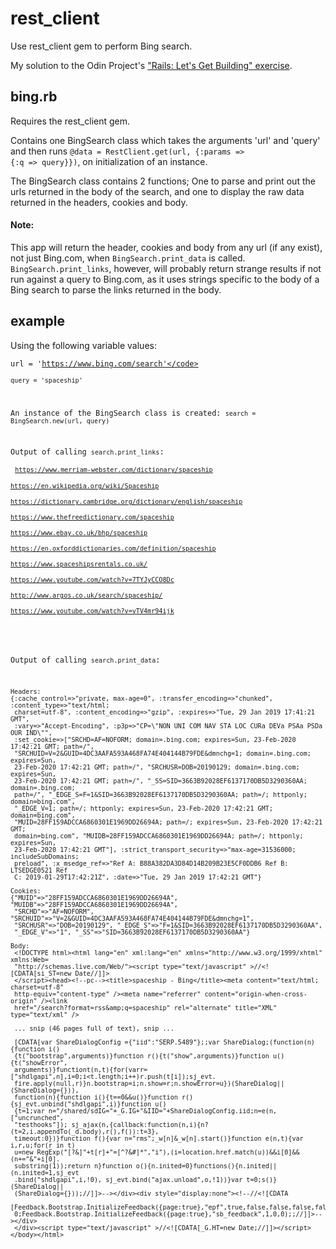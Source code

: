 # rest_client

Use rest_client gem to perform Bing search.

My solution to the Odin Project's ["Rails: Let's Get Building" exercise](https://www.theodinproject.com/courses/ruby-on-rails/lessons/let-s-get-building).

## bing.rb

Requires the rest_client gem.

Contains one BingSearch class which takes the arguments 'url' and 'query' and then runs <code>@data = RestClient.get(url, {:params => {:q => query}})</code>, on initialization of an instance.

The BingSearch class contains 2 functions; One to parse and print out the urls returned in the body of the search, and one to display the raw data returned in the headers, cookies and body.

#### Note:
 This app will return the header, cookies and body from any url (if any exist), not just Bing.com, when <code>BingSearch.print_data</code> is called. <code>BingSearch.print_links</code>, however, will probably return strange results if not run against a query to Bing.com, as it uses strings specific to the body of a Bing search to parse the links returned in the body.

## example

Using the following variable values:

<code>url = 'https://www.bing.com/search'</code><br>
<code>query = 'spaceship'</code><br>

An instance of the BingSearch class is created:
<code>search = BingSearch.new(url, query)</code><br>

Output of calling <code>search.print_links</code>:<br>
<br>
<code>https://www.merriam-webster.com/dictionary/spaceship</code><br>
<code>https://en.wikipedia.org/wiki/Spaceship</code><br>
<code>https://dictionary.cambridge.org/dictionary/english/spaceship</code><br>
<code>https://www.thefreedictionary.com/spaceship</code><br>
<code>https://www.ebay.co.uk/bhp/spaceship</code><br>
<code>https://en.oxforddictionaries.com/definition/spaceship</code><br>
<code>https://www.spaceshipsrentals.co.uk/</code><br>
<code>https://www.youtube.com/watch?v=7TYJyCCO8Dc</code><br>
<code>http://www.argos.co.uk/search/spaceship/</code><br>
<code>https://www.youtube.com/watch?v=vTV4mr94ijk</code><br>
<br>

Output of calling <code>search.print_data</code>:<br>
```text
Headers:
{:cache_control=>"private, max-age=0", :transfer_encoding=>"chunked", :content_type=>"text/html;
 charset=utf-8", :content_encoding=>"gzip", :expires=>"Tue, 29 Jan 2019 17:41:21 GMT",
 :vary=>"Accept-Encoding", :p3p=>"CP=\"NON UNI COM NAV STA LOC CURa DEVa PSAa PSDa OUR IND\"",
 :set_cookie=>["SRCHD=AF=NOFORM; domain=.bing.com; expires=Sun, 23-Feb-2020 17:42:21 GMT; path=/",
 "SRCHUID=V=2&GUID=4DC3AAFA593A468FA74E404144B79FDE&dmnchg=1; domain=.bing.com; expires=Sun,
 23-Feb-2020 17:42:21 GMT; path=/", "SRCHUSR=DOB=20190129; domain=.bing.com; expires=Sun,
 23-Feb-2020 17:42:21 GMT; path=/", "_SS=SID=3663B92028EF6137170DB5D3290360AA; domain=.bing.com;
 path=/", "_EDGE_S=F=1&SID=3663B92028EF6137170DB5D3290360AA; path=/; httponly; domain=bing.com",
 "_EDGE_V=1; path=/; httponly; expires=Sun, 23-Feb-2020 17:42:21 GMT; domain=bing.com",
 "MUID=28FF159ADCCA6860301E1969DD26694A; path=/; expires=Sun, 23-Feb-2020 17:42:21 GMT;
 domain=bing.com", "MUIDB=28FF159ADCCA6860301E1969DD26694A; path=/; httponly; expires=Sun,
 23-Feb-2020 17:42:21 GMT"], :strict_transport_security=>"max-age=31536000; includeSubDomains;
 preload", :x_msedge_ref=>"Ref A: B88A382DA3D84D14B209B23E5CF0DDB6 Ref B: LTSEDGE0521 Ref
 C: 2019-01-29T17:42:21Z", :date=>"Tue, 29 Jan 2019 17:42:21 GMT"}

Cookies:
{"MUID"=>"28FF159ADCCA6860301E1969DD26694A", "MUIDB"=>"28FF159ADCCA6860301E1969DD26694A",
 "SRCHD"=>"AF=NOFORM", "SRCHUID"=>"V=2&GUID=4DC3AAFA593A468FA74E404144B79FDE&dmnchg=1",
 "SRCHUSR"=>"DOB=20190129", "_EDGE_S"=>"F=1&SID=3663B92028EF6137170DB5D3290360AA",
 "_EDGE_V"=>"1", "_SS"=>"SID=3663B92028EF6137170DB5D3290360AA"}

Body:
 <!DOCTYPE html><html lang="en" xml:lang="en" xmlns="http://www.w3.org/1999/xhtml" xmlns:Web=
 "http://schemas.live.com/Web/"><script type="text/javascript" >//<![CDATA[si_ST=new Date//]]>
 </script><head><!--pc--><title>spaceship - Bing</title><meta content="text/html; charset=utf-8"
 http-equiv="content-type" /><meta name="referrer" content="origin-when-cross-origin" /><link
 href="/search?format=rss&amp;q=spaceship" rel="alternate" title="XML" type="text/xml" />

 ... snip (46 pages full of text), snip ...

 [CDATA[var ShareDialogConfig ={"iid":"SERP.5489"};;var ShareDialog;(function(n){function i()
 {t("bootstrap",arguments)}function r(){t("show",arguments)}function u(){t("showError",
 arguments)}functiont(n,t){for(varr=["shdlgapi",n],i=0;i<t.length;i++)r.push(t[i]);sj_evt.
 fire.apply(null,r)}n.bootstrap=i;n.show=r;n.showError=u})(ShareDialog||(ShareDialog={})),
 function(n){function i(){t==0&&u()}function r(){sj_evt.unbind("shdlgapi",i)}function u()
 {t=1;var n="/shared/sdIG="+_G.IG+"&IID="+ShareDialogConfig.iid;n=e(n,["uncrunched",
 "testhooks"]); sj_ajax(n,{callback:function(n,i){n?(t=2,i.appendTo(_d.body),r(),f()):t=3},
 timeout:0})}function f(){var n="rms";_w[n]&_w[n].start()}function e(n,t){var i,r,u;for(r in t)
 u=new RegExp("[?&]"+t[r]+"=[^?&#]*","i"),(i=location.href.match(u))&&i[0]&&(n+="&"+i[0].
 substring(1));return n}function o(){n.inited=0}functions(){n.inited||(n.inited=1,sj_evt
 .bind("shdlgapi",i,!0), sj_evt.bind("ajax.unload",o,!1))}var t=0;s()}(ShareDialog||
 (ShareDialog={}));//]]>--></div><div style="display:none"><!--//<![CDATA
 [Feedback.Bootstrap.InitializeFeedback({page:true},"epf",true,false,false,false,false);;
 0;Feedback.Bootstrap.InitializeFeedback({page:true},"sb_feedback",1,0,0);;//]]>--></div>
 </div><script type="text/javascript" >//<![CDATA[_G.HT=new Date;//]]></script></body></html>
```
